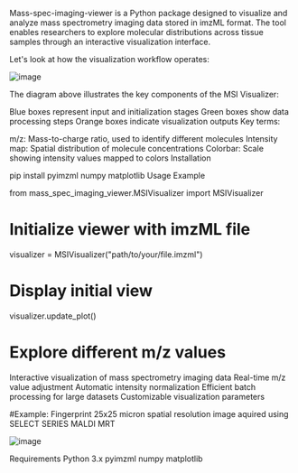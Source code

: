 Mass-spec-imaging-viewer is a Python package designed to visualize and analyze mass spectrometry imaging data stored in imzML format. The tool enables researchers to explore molecular distributions across tissue samples through an interactive visualization interface.

Let's look at how the visualization workflow operates:



![image](https://github.com/user-attachments/assets/0411ba30-46c2-4ea4-8719-043a6fddf091)






The diagram above illustrates the key components of the MSI Visualizer:

Blue boxes represent input and initialization stages
Green boxes show data processing steps
Orange boxes indicate visualization outputs
Key terms:

m/z: Mass-to-charge ratio, used to identify different molecules
Intensity map: Spatial distribution of molecule concentrations
Colorbar: Scale showing intensity values mapped to colors
Installation

pip install pyimzml numpy matplotlib
Usage Example

from mass_spec_imaging_viewer.MSIVisualizer import MSIVisualizer

# Initialize viewer with imzML file
visualizer = MSIVisualizer("path/to/your/file.imzml")

# Display initial view
visualizer.update_plot()

# Explore different m/z values

Interactive visualization of mass spectrometry imaging data
Real-time m/z value adjustment
Automatic intensity normalization
Efficient batch processing for large datasets
Customizable visualization parameters

#Example: Fingerprint 25x25 micron spatial resolution image aquired using SELECT SERIES MALDI MRT



![image](https://github.com/user-attachments/assets/f739d82e-1f8c-4739-81a7-e1d1f754f37f)




Requirements
Python 3.x
pyimzml
numpy
matplotlib
